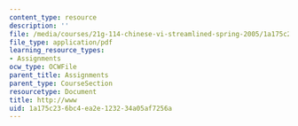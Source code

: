 ```yaml
---
content_type: resource
description: ''
file: /media/courses/21g-114-chinese-vi-streamlined-spring-2005/1a175c236bc4ea2e123234a05af7256a_MIT21G_114S05_2_03j.pdf
file_type: application/pdf
learning_resource_types:
- Assignments
ocw_type: OCWFile
parent_title: Assignments
parent_type: CourseSection
resourcetype: Document
title: http://www
uid: 1a175c23-6bc4-ea2e-1232-34a05af7256a
---
```

